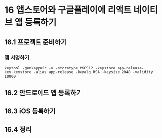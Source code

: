 # 16 앱스토어와 구글플레이에 리액트 네이티브 앱 등록하기

## 16.1 프로젝트 준비하기

### 앱 서명하기
```
keytool -genkeypair -v -storetype PKCS12 -keystore app-release-key.keystore -alias app-release -keyalg RSA -keysize 2048 -validity 10000
```

## 16.2 안드로이드 앱 등록하기

## 16.3 iOS  등록하기

## 16.4 정리
